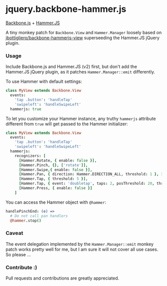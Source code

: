 # jquery.backbone-hammer.js
[Backbone.js](http://backbonejs.org/) + [Hammer.JS](http://hammerjs.github.io/)

A tiny monkey patch for ```Backbone.View``` and ```Hammer.Manager```
loosely based on
[jbottigliero/backbone-hammerjs-view](https://github.com/jbottigliero/backbone-hammerjs-view)
superseeding the Hammer.JS jQuery plugin.

### Usage

Include Backbone.js and Hammer.JS (v2) first, but don't add the Hammer.JS
jQuery plugin, as it patches ```Hammer.Manager::emit``` differently.

To use Hammer with default settings:

```coffeescript
class MyView extends Backbone.View
  events:
    'tap .button': 'handleTap'
    'swipeleft': 'handleSwipeLeft'
  hammerjs: true
```

To let you customize your Hammer instance, any truthy ```hammerjs```
attribute different from ```true``` will get passed to the Hammer
initializer:

```coffeescript
class MyView extends Backbone.View
  events:
    'tap .button': 'handleTap'
    'swipeleft': 'handleSwipeLeft'
  hammerjs:
    recognizers: [
      [Hammer.Rotate, { enable: false }],
      [Hammer.Pinch, {}, ['rotate']],
      [Hammer.Swipe,{ enable: false }],
      [Hammer.Pan, { direction: Hammer.DIRECTION_ALL, threshold: 1 }, ['swipe']],
      [Hammer.Tap, { threshold: 5 }],
      [Hammer.Tap, { event: 'doubletap', taps: 2, posThreshold: 20, threshold: 5 }, ['tap']],
      [Hammer.Press, { enable: false }]
    ]
```

You can access the Hammer object with ```@hammer```:

```coffeescript
handlePinchEnd: (e) =>
  # Do not call pan handlers
  @hammer.stop()
```

### Caveat

The event delegation implemented by the ```Hammer.Manager::emit```
monkey patch works pretty well for me, but I am sure it will not cover
all use cases. So please ...

### Contribute :)

Pull requests and contributions are greatly appreciated.
